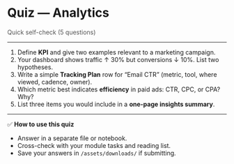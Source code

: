 # Quiz — Analytics

<p style="color:#555;margin:0;">Quick self-check (5 questions)</p>
<hr/>

1) Define **KPI** and give two examples relevant to a marketing campaign.  
2) Your dashboard shows traffic ↑ 30% but conversions ↓ 10%. List two hypotheses.  
3) Write a simple **Tracking Plan** row for “Email CTR” (metric, tool, where viewed, cadence, owner).  
4) Which metric best indicates **efficiency** in paid ads: CTR, CPC, or CPA? Why?  
5) List three items you would include in a **one-page insights summary**.

---

✅ **How to use this quiz**  
- Answer in a separate file or notebook.  
- Cross-check with your module tasks and reading list.  
- Save your answers in `/assets/downloads/` if submitting.
